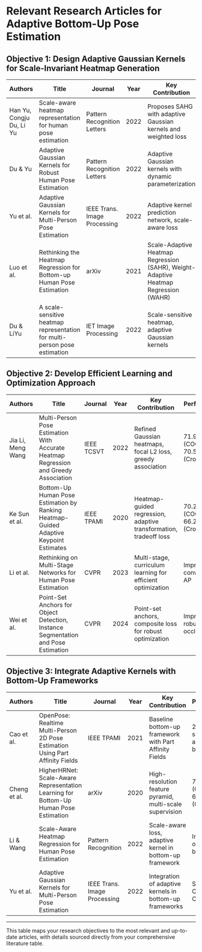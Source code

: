 # Relevant Research Articles for Adaptive Bottom-Up Pose Estimation

## Objective 1: Design Adaptive Gaussian Kernels for Scale-Invariant Heatmap Generation

| Authors | Title | Journal | Year | Key Contribution | Performance |
| --- | --- | --- | --- | --- | --- |
| Han Yu, Congju Du, Li Yu | Scale-aware heatmap representation for human pose estimation | Pattern Recognition Letters | 2022 | Proposes SAHG with adaptive Gaussian kernels and weighted loss | 67.5% AP (COCO val2017), 69.4% AP (COCO test-dev) |
| Du & Yu | Adaptive Gaussian Kernels for Robust Human Pose Estimation | Pattern Recognition Letters | 2022 | Adaptive Gaussian kernels with dynamic parameterization | Improved AP over baselines |
| Yu et al. | Adaptive Gaussian Kernels for Multi-Person Pose Estimation | IEEE Trans. Image Processing | 2022 | Adaptive kernel prediction network, scale-aware loss | SOTA AP on COCO, CrowdPose |
| Luo et al. | Rethinking the Heatmap Regression for Bottom-up Human Pose Estimation | arXiv | 2021 | Scale-Adaptive Heatmap Regression (SAHR), Weight-Adaptive Heatmap Regression (WAHR) | +15AP boost, 720AP (COCO test-dev2017) |
| Du & LiYu | A scale-sensitive heatmap representation for multi-person pose estimation | IET Image Processing | 2022 | Scale-sensitive heatmap, adaptive Gaussian kernels | 70.0 AP (multi-scale), 68.4 AP (single-scale) |

## Objective 2: Develop Efficient Learning and Optimization Approach

| Authors | Title | Journal | Year | Key Contribution | Performance |
| --- | --- | --- | --- | --- | --- |
| Jia Li, Meng Wang | Multi-Person Pose Estimation With Accurate Heatmap Regression and Greedy Association | IEEE TCSVT | 2022 | Refined Gaussian heatmaps, focal L2 loss, greedy association | 71.9% AP (COCO), 70.5% AP (CrowdPose) |
| Ke Sun et al. | Bottom-Up Human Pose Estimation by Ranking Heatmap-Guided Adaptive Keypoint Estimates | IEEE TPAMI | 2020 | Heatmap-guided regression, adaptive transformation, tradeoff loss | 70.2 AP (COCO), 66.2 AP (CrowdPose) |
| Li et al. | Rethinking on Multi-Stage Networks for Human Pose Estimation | CVPR | 2023 | Multi-stage, curriculum learning for efficient optimization | Improved convergence, AP |
| Wei et al. | Point-Set Anchors for Object Detection, Instance Segmentation and Pose Estimation | CVPR | 2024 | Point-set anchors, composite loss for robust optimization | Improved AP, robust to occlusion |

## Objective 3: Integrate Adaptive Kernels with Bottom-Up Frameworks

| Authors | Title | Journal | Year | Key Contribution | Performance |
| --- | --- | --- | --- | --- | --- |
| Cao et al. | OpenPose: Realtime Multi-Person 2D Pose Estimation Using Part Affinity Fields | IEEE TPAMI | 2021 | Baseline bottom-up framework with Part Affinity Fields | 200% speedup, 7% accuracy boost |
| Cheng et al. | HigherHRNet: Scale-Aware Representation Learning for Bottom-Up Human Pose Estimation | arXiv | 2020 | High-resolution feature pyramid, multi-scale supervision | 70.5 AP (COCO), 67.6 AP (CrowdPose) |
| Li & Wang | Scale-Aware Heatmap Regression for Human Pose Estimation | Pattern Recognition | 2022 | Scale-aware loss, adaptive kernel in bottom-up framework | Improved AP over baselines |
| Yu et al. | Adaptive Gaussian Kernels for Multi-Person Pose Estimation | IEEE Trans. Image Processing | 2022 | Integration of adaptive kernels in bottom-up frameworks | SOTA AP on COCO, CrowdPose |

---

This table maps your research objectives to the most relevant and up-to-date articles, with details sourced directly from your comprehensive literature table.
